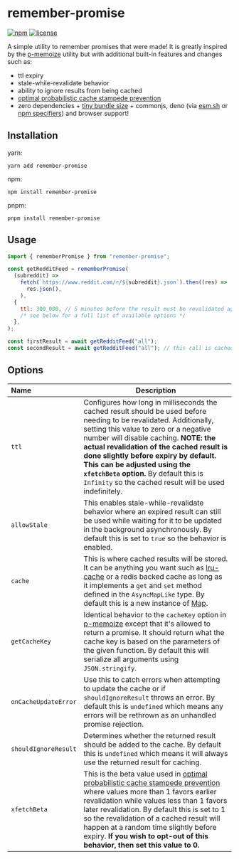 # remember-promise

[![npm](https://shields.io/npm/v/remember-promise)](https://www.npmjs.com/package/remember-promise)
[![license](https://shields.io/github/license/redabacha/remember-promise)](https://github.com/redabacha/remember-promise/blob/main/LICENSE)

A simple utility to remember promises that were made! It is greatly inspired by the [p-memoize](https://github.com/sindresorhus/p-memoize) utility but with additional built-in features and changes such as:

- ttl expiry
- stale-while-revalidate behavior
- ability to ignore results from being cached
- [optimal probabilistic cache stampede prevention](https://cseweb.ucsd.edu/~avattani/papers/cache_stampede.pdf)
- zero dependencies + [tiny bundle size](https://bundlephobia.com/package/remember-promise@latest) + commonjs, deno (via [esm.sh](https://esm.sh/remember-promise@latest) or [npm specifiers](https://deno.land/manual/node/npm_specifiers)) and browser support!

## Installation

yarn:

```
yarn add remember-promise
```

npm:

```
npm install remember-promise
```

pnpm:

```
pnpm install remember-promise
```

## Usage

```js
import { rememberPromise } from "remember-promise";

const getRedditFeed = rememberPromise(
  (subreddit) =>
    fetch(`https://www.reddit.com/r/${subreddit}.json`).then((res) =>
      res.json(),
    ),
  {
    ttl: 300_000, // 5 minutes before the result must be revalidated again
    /* see below for a full list of available options */
  },
);

const firstResult = await getRedditFeed("all");
const secondResult = await getRedditFeed("all"); // this call is cached
```

## Options

| Name                 | Description                                                                                                                                                                                                                                                                                                                                                                                                                                           |
| :------------------- | ----------------------------------------------------------------------------------------------------------------------------------------------------------------------------------------------------------------------------------------------------------------------------------------------------------------------------------------------------------------------------------------------------------------------------------------------------- |
| `ttl`                | Configures how long in milliseconds the cached result should be used before needing to be revalidated. Additionally, setting this value to zero or a negative number will disable caching. **NOTE: the actual revalidation of the cached result is done slightly before expiry by default. This can be adjusted using the `xfetchBeta` option.** By default this is `Infinity` so the cached result will be used indefinitely.                        |
| `allowStale`         | This enables stale-while-revalidate behavior where an expired result can still be used while waiting for it to be updated in the background asynchronously. By default this is set to `true` so the behavior is enabled.                                                                                                                                                                                                                              |
| `cache`              | This is where cached results will be stored. It can be anything you want such as [lru-cache](https://github.com/isaacs/node-lru-cache) or a redis backed cache as long as it implements a `get` and `set` method defined in the `AsyncMapLike` type. By default this is a new instance of [Map](https://developer.mozilla.org/en-US/docs/Web/JavaScript/Reference/Global_Objects/Map).                                                                |
| `getCacheKey`        | Identical behavior to the `cacheKey` option in [p-memoize](https://github.com/sindresorhus/p-memoize#cachekey) except that it's allowed to return a promise. It should return what the cache key is based on the parameters of the given function. By default this will serialize all arguments using `JSON.stringify`.                                                                                                                               |
| `onCacheUpdateError` | Use this to catch errors when attempting to update the cache or if `shouldIgnoreResult` throws an error. By default this is `undefined` which means any errors will be rethrown as an unhandled promise rejection.                                                                                                                                                                                                                                    |
| `shouldIgnoreResult` | Determines whether the returned result should be added to the cache. By default this is `undefined` which means it will always use the returned result for caching.                                                                                                                                                                                                                                                                                   |
| `xfetchBeta`         | This is the beta value used in [optimal probabilistic cache stampede prevention](https://cseweb.ucsd.edu/~avattani/papers/cache_stampede.pdf) where values more than 1 favors earlier revalidation while values less than 1 favors later revalidation. By default this is set to 1 so the revalidation of a cached result will happen at a random time slightly before expiry. **If you wish to opt-out of this behavior, then set this value to 0.** |
